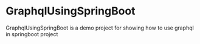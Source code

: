 # GraphqlUsingSpringBoot
GraphqlUsingSpringBoot is a demo project for showing how to use graphql in springboot project

